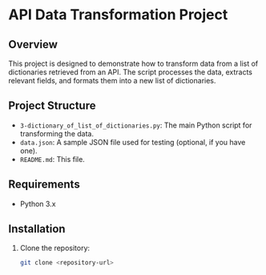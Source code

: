 # API Data Transformation Project

## Overview

This project is designed to demonstrate how to transform data from a list of dictionaries retrieved from an API. The script processes the data, extracts relevant fields, and formats them into a new list of dictionaries.

## Project Structure

- `3-dictionary_of_list_of_dictionaries.py`: The main Python script for transforming the data.
- `data.json`: A sample JSON file used for testing (optional, if you have one).
- `README.md`: This file.

## Requirements

- Python 3.x

## Installation

1. Clone the repository:
   ```bash
   git clone <repository-url>

